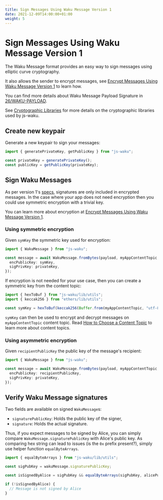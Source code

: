 ```yaml
---
title: Sign Messages Using Waku Message Version 1
date: 2021-12-09T14:00:00+01:00
weight: 5
---
```


# Sign Messages Using Waku Message Version 1

The Waku Message format provides an easy way to sign messages using elliptic curve cryptography.

It also allows the sender to encrypt messages,
see [Encrypt Messages Using Waku Message Version 1](/docs/guides/04_encrypt_messages_version_1/) to learn how.

You can find more details about Waku Message Payload Signature in [26/WAKU-PAYLOAD](https://rfc.vac.dev/spec/26/).

See [Cryptographic Libraries](/docs/crypto_libraries/) for more details on the cryptographic libraries used by js-waku.

## Create new keypair

Generate a new keypair to sign your messages:

```ts
import { generatePrivateKey, getPublicKey } from "js-waku";

const privateKey = generatePrivateKey();
const publicKey = getPublicKey(privateKey);
```

## Sign Waku Messages

As per version 1's [specs](https://rfc.vac.dev/spec/26/), signatures are only included in encrypted messages.
In the case where your app does not need encryption then you could use symmetric encryption with a trivial key.

You can learn more about encryption at [Encrypt Messages Using Waku Message Version 1](/docs/guides/04_encrypt_messages_version_1/).

### Using symmetric encryption

Given `symKey` the symmetric key used for encryption:

```ts
import { WakuMessage } from "js-waku";

const message = await WakuMessage.fromBytes(payload, myAppContentTopic, {
  encPublicKey: symKey,
  sigPrivKey: privateKey,
});
```

If encryption is not needed for your use case,
then you can create a symmetric key from the content topic:

```ts
import { hexToBuf } from "js-waku/lib/utils";
import { keccak256 } from "ethers/lib/utils";

const symKey = hexToBuf(keccak256(Buffer.from(myAppContentTopic, "utf-8")));
```

`symKey` can then be used to encrypt and decrypt messages on `myAppContentTopic` content topic.
Read [How to Choose a Content Topic](/docs/guides/01_choose_content_topic/) to learn more about content topics.

### Using asymmetric encryption

Given `recipientPublicKey` the public key of the message's recipient:

```ts
import { WakuMessage } from "js-waku";

const message = await WakuMessage.fromBytes(payload, myAppContentTopic, {
  encPublicKey: recipientPublicKey,
  sigPrivKey: privateKey,
});
```

## Verify Waku Message signatures

Two fields are available on signed `WakuMessage`s:

- `signaturePublicKey`: Holds the public key of the signer,
- `signature`: Holds the actual signature.

Thus, if you expect messages to be signed by Alice,
you can simply compare `WakuMessage.signaturePublicKey` with Alice's public key.
As comparing hex string can lead to issues (is the `0x` prefix present?),
simply use helper function `equalByteArrays`.

```ts
import { equalByteArrays } from "js-waku/lib/utils";

const sigPubKey = wakuMessage.signaturePublicKey;

const isSignedByAlice = sigPubKey && equalByteArrays(sigPubKey, alicePublicKey);

if (!isSignedByAlice) {
  // Message is not signed by Alice
}
```
